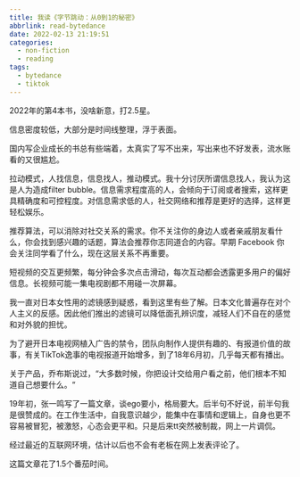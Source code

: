 ```yaml
---
title: 我读《字节跳动：从0到1的秘密》
abbrlink: read-bytedance
date: 2022-02-13 21:19:51
categories:
  - non-fiction
  - reading
tags:
  - bytedance
  - tiktok
---
```


2022年的第4本书，没啥新意，打2.5星。

信息密度较低，大部分是时间线整理，浮于表面。

国内写企业成长的书总有些端着，太真实了写不出来，写出来也不好发表，流水账看的又很尴尬。

拉动模式，人找信息，信息找人，推动模式。我十分讨厌所谓信息找人，我认为这是人为造成filter bubble。信息需求程度高的人，会倾向于订阅或者搜索，这样更具精确度和可控程度。对信息需求低的人，社交网络和推荐是更好的选择，这样更轻松娱乐。

推荐算法，可以消除对社交关系的需求。你不关注你的身边人或者亲戚朋友看什么，你会找到感兴趣的话题，算法会推荐你志同道合的内容。早期 Facebook 你会关注同学看了什么，现在这层关系不再重要。

短视频的交互更频繁，每分钟会多次点击滑动，每次互动都会透露更多用户的偏好信息。长视频可能一集电视剧都不用碰一次屏幕。

我一直对日本女性用的滤镜感到疑惑，看到这里有些了解。日本文化普遍存在对个人主义的反感。因此他们推出的滤镜可以降低面孔辨识度，减轻人们不自在的感觉和对外貌的担忧。

为了避开日本电视网植入广告的禁令，团队向制作人提供有趣的、有报道价值的故事，有关TikTok逸事的电视报道开始增多，到了18年6月初，几乎每天都有播出。

关于产品，乔布斯说过，“大多数时候，你把设计交给用户看之前，他们根本不知道自己想要什么。“

19年初，张一鸣写了一篇文章，谈ego要小，格局要大。后半句不好说，前半句我是很赞成的。在工作生活中，自我意识越少，能集中在事情和逻辑上，自身也更不容易被冒犯，被激怒，心态会更平和。只是后来tt突然被制裁，网上一片调侃。

经过最近的互联网环境，估计以后也不会有老板在网上发表评论了。

这篇文章花了1.5个番茄时间。